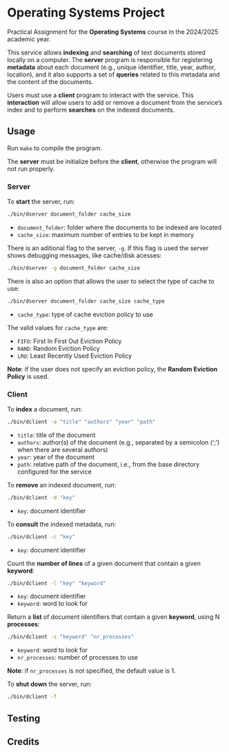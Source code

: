 # Operating Systems Project

Practical Assignment for the **Operating Systems** course in the 2024/2025 academic year.

This service allows **indexing** and **searching** of text documents stored locally on a computer. The **server** program is responsible for registering **metadata** about each document (e.g., unique identifier, title, year, author, location), and it also supports a set of **queries** related to this metadata and the content of the documents.

Users must use a **client** program to interact with the service. This **interaction** will allow users to add or remove a document from the service’s index and to perform **searches** on the indexed documents.


## Usage

Run `make` to compile the program.

The **server** must be initialize before the **client**, otherwise the program will not run properly.

### Server

To **start** the server, run:
```bash
./bin/dserver document_folder cache_size
```
- `document_folder`: folder where the documents to be indexed are located
- `cache_size`: maximum number of entries to be kept in memory

There is an aditional flag to the server, `-g`. If this flag is used the server shows debugging messages, like cache/disk acesses:
```bash
./bin/dserver -g document_folder cache_size
```

There is also an option that allows the user to select the type of cache to use:
```bash
./bin/dserver document_folder cache_size cache_type
```
- `cache_type`: type of cache eviction policy to use

The valid values for `cache_type` are:
- `FIFO`: First In First Out Eviction Policy
- `RAND`: Random Eviction Policy
- `LRU`: Least Recently Used Eviction Policy

**Note**: if the user does not specify an eviction policy, the **Random Eviction Policy** is used.

### Client

To **index** a document, run:
```bash
./bin/dclient -a "title" "authors" "year" "path"
```
- `title`: title of the document
- `authors`: author(s) of the document (e.g., separated by a semicolon (‘;’) when there are several authors)
- `year`: year of the document
- `path`: relative path of the document, i.e., from the base directory configured for the service

To **remove** an indexed document, run:
```bash
./bin/dclient -d "key"
```
- `key`: document identifier

To **consult** the indexed metadata, run:
```bash
./bin/dclient -c "key"
```
- `key`: document identifier

Count the **number of lines** of a given document that contain a given **keyword**:
```bash
./bin/dclient -l "key" "keyword"
```
- `key`: document identifier
- `keyword`: word to look for

Return a **list** of document identifiers that contain a given **keyword**, using N **processes**:
```bash
./bin/dclient -s "keyword" "nr_processes"
```
- `keyword`: word to look for
- `nr_processes`: number of processes to use

**Note**: if `nr_processes` is not specified, the default value is 1.

To **shut down** the server, run:
```bash
./bin/dclient -f
```

## Testing



## Credits

